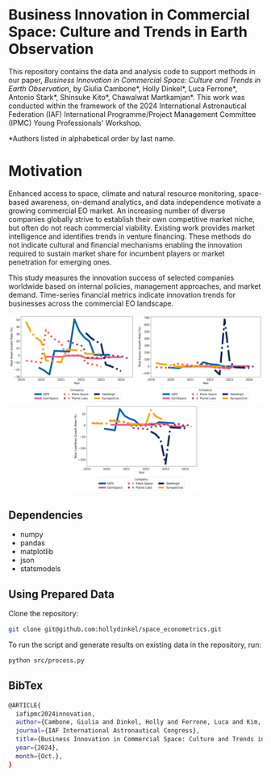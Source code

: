 # Business Innovation in Commercial Space: Culture and Trends in Earth Observation

This repository contains the data and analysis code to support methods in our paper, *Business Innovation in Commercial Space: Culture and Trends in Earth Observation*, by Giulia Cambone*, Holly Dinkel*, Luca Ferrone*, Antonio Stark*, Shinsuke Kito*, Chawalwat Martkamjan*. This work was conducted within the framework of the 2024 International Astronautical Federation (IAF) International Programme/Project Management Committee (IPMC) Young Professionals' Workshop.

*Authors listed in alphabetical order by last name.

# Motivation

Enhanced access to space, climate and natural resource monitoring, space-based awareness, on-demand analytics, and data independence motivate a growing commercial EO market. An increasing number of diverse companies globally strive to establish their own competitive market niche, but often do not reach commercial viability. Existing work provides market intelligence and identifies trends in venture financing. These methods do not indicate cultural and financial mechanisms enabling the innovation required to sustain market share for incumbent players or market penetration for emerging ones.

This study measures the innovation success of selected companies worldwide based on internal policies, management approaches, and market demand. Time-series financial metrics indicate innovation trends for businesses across the commercial EO landscape.

<p align="center">
  <img src="images/total_asset_growth_rate.png" width="250" title="Total Asset Growth Rate">
  <img src="images/total_equity_growth_rate.png" width="250" title="Total Equity Growth Rate">
  <img src="images/total_liabilities_growth_rate.png" width="250" title="Total Liabilities Growth Rate">
</p>

## Dependencies

- numpy
- pandas
- matplotlib
- json
- statsmodels

## Using Prepared Data

Clone the repository:

```bash
git clone git@github.com:hollydinkel/space_econometrics.git
```

To run the script and generate results on existing data in the repository, run:

```bash
python src/process.py
```

## BibTex

```bash
@ARTICLE{
  iafipmc2024innovation,
  author={Cambone, Giulia and Dinkel, Holly and Ferrone, Luca and Kim, KangSan and Kito, Shinsuke and Martkamjan, Chawalwat},
  journal={IAF International Astronautical Congress}, 
  title={Business Innovation in Commercial Space: Culture and Trends in Earth Observation}, 
  year={2024},
  month={Oct.},
}
```